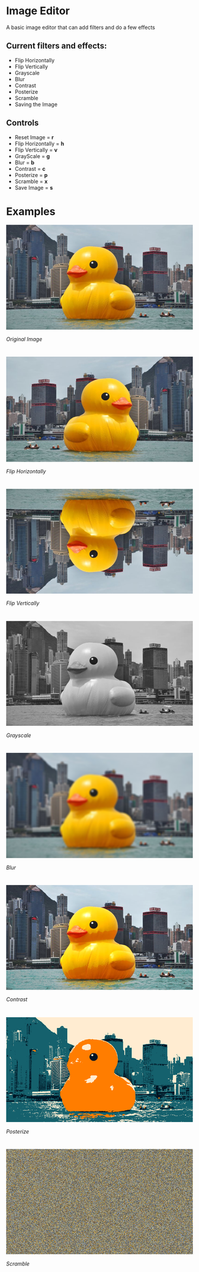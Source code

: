 # Image Editor
A basic image editor that can add filters and do a few effects

## Current filters and effects:
+ Flip Horizontally
+ Flip Vertically
+ Grayscale
+ Blur
+ Contrast
+ Posterize
+ Scramble
+ Saving the Image

## Controls
+ Reset Image = **r**
+ Flip Horizontally = **h**
+ Flip Vertically = **v**
+ GrayScale = **g**
+ Blur = **b**
+ Contrast = **c**
+ Posterize = **p**
+ Scramble = **x**
+ Save Image = **s**

# Examples
![](https://github.com/Toasted-Biscuit/Image-Editor/blob/main/Giant_Rubber_Duck.jpg?raw=true)

*Original Image*
# 

![](https://github.com/Toasted-Biscuit/Image-Editor/blob/main/Example_Images/FlipHoriz_Duck.png?raw=true)

*Flip Horizontally*
#

![](https://github.com/Toasted-Biscuit/Image-Editor/blob/main/Example_Images/FlipVert_Duck.png?raw=true)

*Flip Vertically*
#

![](https://github.com/Toasted-Biscuit/Image-Editor/blob/main/Example_Images/Grayscale_Duck.png?raw=true)

*Grayscale*
#

![](https://github.com/Toasted-Biscuit/Image-Editor/blob/main/Example_Images/Blur_Duck.png?raw=true)

*Blur*
#

![](https://github.com/Toasted-Biscuit/Image-Editor/blob/main/Example_Images/Contrast_Duck.png?raw=true)

*Contrast*
#

![](https://github.com/Toasted-Biscuit/Image-Editor/blob/main/Example_Images/Posterize_Duck.png?raw=true)

*Posterize*
#

![](https://github.com/Toasted-Biscuit/Image-Editor/blob/main/Example_Images/Scramble_Duck.png?raw=true)

*Scramble*
